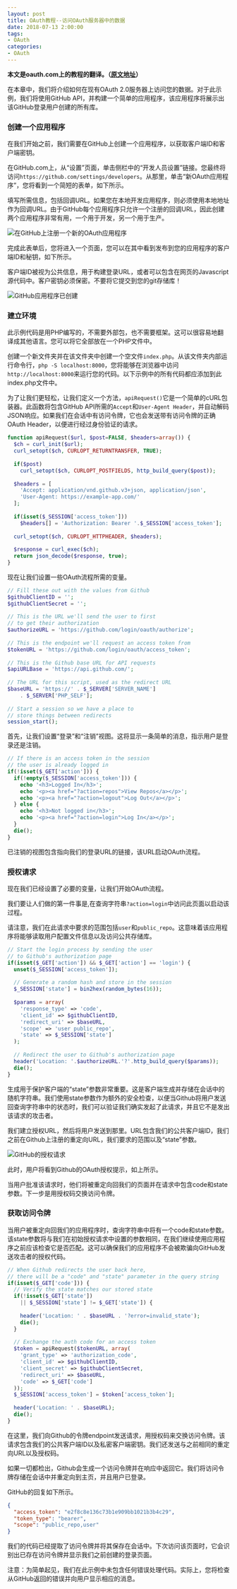 ```yaml
---
layout: post
title: OAuth教程--访问OAuth服务器中的数据
date: 2018-07-13 2:00:00
tags: 
- OAuth
categories:
- OAuth
---
```

**本文是oauth.com上的教程的翻译。（[原文地址](https://www.oauth.com)）**

在本章中，我们将介绍如何在现有OAuth 2.0服务器上访问您的数据。对于此示例，我们将使用GitHub API，并构建一个简单的应用程序，该应用程序将展示出该GitHub登录用户创建的所有库。

### 创建一个应用程序

在我们开始之前，我们需要在GitHub上创建一个应用程序，以获取客户端ID和客户端密钥。

在GitHub.com上，从“设置”页面，单击侧栏中的“开发人员设置”链接。您最终将访问`https://github.com/settings/developers`。从那里，单击“新OAuth应用程序”，您将看到一个简短的表单，如下所示。

填写所需信息，包括回调URL。如果您在本地开发应用程序，则必须使用本地地址作为回调URL。由于GitHub每个应用程序只允许一个注册的回调URL，因此创建两个应用程序非常有用，一个用于开发，另一个用于生产。

![在GitHub上注册一个新的OAuth应用程序](https://ws1.sinaimg.cn/large/006tNc79ly1ft8d4v1w2oj318g0v40wo.jpg)

完成此表单后，您将进入一个页面，您可以在其中看到发布到您的应用程序的客户端ID和秘钥，如下所示。

客户端ID被视为公共信息，用于构建登录URL，或者可以包含在网页的Javascript源代码中。客户密钥必须保密。不要将它提交到您的git存储库！

![GitHub应用程序已创建](https://ws3.sinaimg.cn/large/006tNc79ly1ft8dayhs69j316k1vdqcv.jpg)

### 建立环境

此示例代码是用PHP编写的，不需要外部包，也不需要框架。这可以很容易地翻译成其他语言。您可以将它全部放在一个PHP文件中。

创建一个新文件夹并在该文件夹中创建一个空文件`index.php`。从该文件夹内部运行命令行，`php -S localhost:8000`，您将能够在浏览器中访问`http://localhost:8000`来运行您的代码。以下示例中的所有代码都应添加到此index.php文件中。

为了让我们更轻松，让我们定义一个方法，`apiRequest()`它是一个简单的cURL包装器。此函数将包含GitHub API所需的`Accept`和`User-Agent Header`，并自动解码JSON响应。如果我们在会话中有访问令牌，它也会发送带有访问令牌的正确OAuth Header，以便进行经过身份验证的请求。

```php
function apiRequest($url, $post=FALSE, $headers=array()) {
  $ch = curl_init($url);
  curl_setopt($ch, CURLOPT_RETURNTRANSFER, TRUE);
 
  if($post)
    curl_setopt($ch, CURLOPT_POSTFIELDS, http_build_query($post));
 
  $headers = [
    'Accept: application/vnd.github.v3+json, application/json',
    'User-Agent: https://example-app.com/'
  ];
 
  if(isset($_SESSION['access_token']))
    $headers[] = 'Authorization: Bearer '.$_SESSION['access_token'];
 
  curl_setopt($ch, CURLOPT_HTTPHEADER, $headers);
 
  $response = curl_exec($ch);
  return json_decode($response, true);
}
```

现在让我们设置一些OAuth流程所需的变量。

```php
// Fill these out with the values from Github
$githubClientID = '';
$githubClientSecret = '';
 
// This is the URL we'll send the user to first
// to get their authorization
$authorizeURL = 'https://github.com/login/oauth/authorize';
 
// This is the endpoint we'll request an access token from
$tokenURL = 'https://github.com/login/oauth/access_token';
 
// This is the Github base URL for API requests
$apiURLBase = 'https://api.github.com/';
 
// The URL for this script, used as the redirect URL
$baseURL = 'https://' . $_SERVER['SERVER_NAME']
    . $_SERVER['PHP_SELF'];
 
// Start a session so we have a place to
// store things between redirects
session_start();
```

首先，让我们设置“登录”和“注销”视图。这将显示一条简单的消息，指示用户是登录还是注销。

```php
// If there is an access token in the session
// the user is already logged in
if(!isset($_GET['action'])) {
  if(!empty($_SESSION['access_token'])) {
    echo '<h3>Logged In</h3>';
    echo '<p><a href="?action=repos">View Repos</a></p>';
    echo '<p><a href="?action=logout">Log Out</a></p>';
  } else {
    echo '<h3>Not logged in</h3>';
    echo '<p><a href="?action=login">Log In</a></p>';
  }
  die();
}
```

已注销的视图包含指向我们的登录URL的链接，该URL启动OAuth流程。

### 授权请求

现在我们已经设置了必要的变量，让我们开始OAuth流程。

我们要让人们做的第一件事是,在查询字符串`?action=login`中访问此页面以启动该过程。

请注意，我们在此请求中要求的范围包括`user`和`public_repo`。这意味着该应用程序将能够读取用户配置文件信息以及访问公共存储库。

```php
// Start the login process by sending the user
// to Github's authorization page
if(isset($_GET['action']) && $_GET['action'] == 'login') {
  unset($_SESSION['access_token']);
 
  // Generate a random hash and store in the session
  $_SESSION['state'] = bin2hex(random_bytes(16));
 
  $params = array(
    'response_type' => 'code',
    'client_id' => $githubClientID,
    'redirect_uri' => $baseURL,
    'scope' => 'user public_repo',
    'state' => $_SESSION['state']
  );
 
  // Redirect the user to Github's authorization page
  header('Location: '.$authorizeURL.'?'.http_build_query($params));
  die();
}
```

生成用于保护客户端的“state”参数非常重要。这是客户端生成并存储在会话中的随机字符串。我们使用state参数作为额外的安全检查，以便当Github将用户发送回查询字符串中的状态时，我们可以验证我们确实发起了此请求，并且它不是发出该请求的攻击者。

我们建立授权URL，然后将用户发送到那里。URL包含我们的公共客户端ID，我们之前在Github上注册的重定向URL，我们要求的范围以及“state”参数。

![GitHub的授权请求](https://ws3.sinaimg.cn/large/006tNc79ly1ft8difjyjmj30xg1dsjx4.jpg)

此时，用户将看到Github的OAuth授权提示，如上所示。

当用户批准该请求时，他们将被重定向回我们的页面并在请求中包含code和state参数。下一步是用授权码交换访问令牌。

### 获取访问令牌

当用户被重定向回我们的应用程序时，查询字符串中将有一个code和state参数。该state参数将与我们在初始授权请求中设置的参数相同，在我们继续使用应用程序之前应该检查它是否匹配。这可以确保我们的应用程序不会被欺骗向GitHub发送攻击者的授权代码。

```php
// When Github redirects the user back here,
// there will be a "code" and "state" parameter in the query string
if(isset($_GET['code'])) {
  // Verify the state matches our stored state
  if(!isset($_GET['state'])
    || $_SESSION['state'] != $_GET['state']) {
 
    header('Location: ' . $baseURL . '?error=invalid_state');
    die();
  }
 
  // Exchange the auth code for an access token
  $token = apiRequest($tokenURL, array(
    'grant_type' => 'authorization_code',
    'client_id' => $githubClientID,
    'client_secret' => $githubClientSecret,
    'redirect_uri' => $baseURL,
    'code' => $_GET['code']
  ));
  $_SESSION['access_token'] = $token['access_token'];
 
  header('Location: ' . $baseURL);
  die();
}
```

在这里，我们向Github的令牌endpoint发送请求，用授权码来交换访问令牌。该请求包含我们的公共客户端ID以及私密客户端密钥。我们还发送与之前相同的重定向URL以及授权码。

如果一切都检出，Github会生成一个访问令牌并在响应中返回它。我们将访问令牌存储在会话中并重定向到主页，并且用户已登录。

GitHub的回复如下所示。

```json
{
  "access_token": "e2f8c8e136c73b1e909bb1021b3b4c29",
  "token_type": "bearer",
  "scope": "public_repo,user"
}
```

我们的代码已经提取了访问令牌并将其保存在会话中。下次访问该页面时，它会识别出已存在访问令牌并显示我们之前创建的登录页面。

注意：为简单起见，我们在此示例中未包含任何错误处理代码。实际上，您将检查从GitHub返回的错误并向用户显示相应的消息。